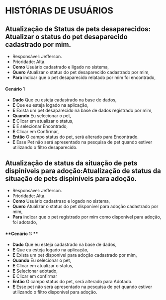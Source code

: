 # HISTÓRIAS DE USUÁRIOS  
## **Atualização de Status de pets desaparecidos**: Atualizar o status do pet desaparecido cadastrado por mim.  
* Responsável: Jefferson.  
* Prioridade: Alta.  
* **Como** Usuário cadastrado e ligado no sistema,  
* **Quero** Atualizar o status do pet desaparecido cadastrado por mim,  
* **Para** indicar que o pet desaparecido relatado por mim foi encontrado,  

  
#### **Cenário 1**  
* **Dado** Que eu esteja cadastrado na base de dados,  
* **E** Que eu esteja logado na aplicação,  
* **E** Exista um pet desaparecido na base de dados registrado por mim,  
* **Quando** Eu selecionar o pet,
* **E** Clicar em atualizar o status,
* **E** E selecionar Encontrado,  
* **E** Clicar em Confirmar,  
* **Então** O campo status do pet, será alterado para Encontrado.  
* **E** Esse Pet não será apresentado na pesquisa de pet quando estiver utilizando o filtro desaparecido.  
  
  
## **Atualização de status da situação de pets dispiníveis para adoção**:Atualização de status da situação de pets dispiníveis para adoção.  
* Responsável: Jefferson.  
* Prioridade: Alta.  
* **Como** Usuário cadastraso e logado no sistema,  
* **Quero** Atualizar o status do pet disponível para adoção cadastrado por mim,  
* **Para** indicar que o pet registrado por mim como disponível para adoção, foi adotado,  
  
#### **Cenário 1: **  
* **Dado** Que eu esteja cadastrado na base de dados,  
* **E** Que eu esteja logado na aplicação,  
* **E** Exista um pet disponível para adoção cadastrado por mim,  
* **Quando** Eu selecionar o pet,  
* **E** Clicar em atualizar o status,
* **E** Selecionar adotado,  
* **E** Clicar em confirmar  
* **Então** O campo status do pet, será alterado para Adotado.  
* **E** Esse pet não será apresentado na pesquisa de pet quando estiver utilizando o filtro disponível para adoção.  
